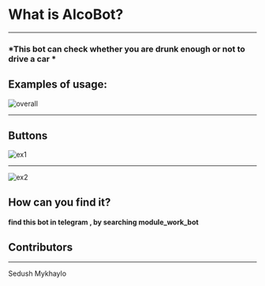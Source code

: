 
# ****What is AlcoBot?****
    
***

###  *This bot can check whether you are drunk enough or not to drive a car *

 ## Examples of usage:
 ![overall](https://user-images.githubusercontent.com/72153796/120514288-ca097580-c3d5-11eb-94a1-de0b1e9498ba.png)
 
 
 ***
 
 
## Buttons

![ex1](https://user-images.githubusercontent.com/72153796/120514433-f4f3c980-c3d5-11eb-8c6b-5837cd2e93d7.png)

***
![ex2](https://user-images.githubusercontent.com/72153796/120514455-f8875080-c3d5-11eb-963d-26dc16f4c733.png)

## How can you find it?
#### find this bot in telegram , by searching module_work_bot

## Contributors

***

Sedush Mykhaylo
